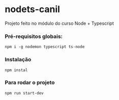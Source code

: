 # nodets-canil

Projeto feito no módulo do curso Node + Typescript

### Pré-requisitos globais:

`npm i -g nodemon typescript ts-node`

### Instalação

`npm instal`

### Para rodar o projeto

`npm run start-dev`
